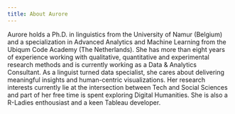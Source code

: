 ```yaml
---
title: About Aurore
---
```


Aurore holds a Ph.D. in linguistics from the University of Namur (Belgium) and a specialization in Advanced Analytics and Machine Learning from the Ubiqum Code Academy (The Netherlands). She has more than eight years of experience working with qualitative, quantitative and experimental research methods and is currently working as a Data & Analytics Consultant. As a linguist turned data specialist, she cares about delivering meaningful insights and human-centric visualizations. Her research interests currently lie at the intersection between Tech and Social Sciences and part of her free time is spent exploring Digital Humanities. She is also a R-Ladies enthousiast and a keen Tableau developer.  



